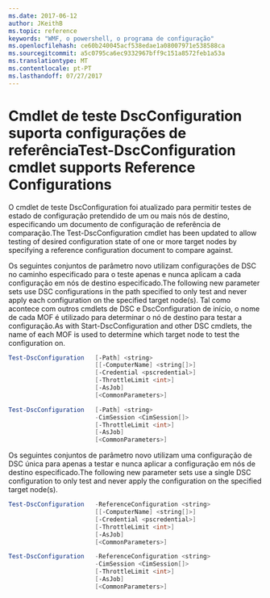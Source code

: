 ```yaml
---
ms.date: 2017-06-12
author: JKeithB
ms.topic: reference
keywords: "WMF, o powershell, o programa de configuração"
ms.openlocfilehash: ce60b240045acf538edae1a08007971e538588ca
ms.sourcegitcommit: a5c0795ca6ec9332967bff9c151a8572feb1a53a
ms.translationtype: MT
ms.contentlocale: pt-PT
ms.lasthandoff: 07/27/2017
---
```

# <a name="test-dscconfiguration-cmdlet-supports-reference-configurations"></a><span data-ttu-id="0048e-102">Cmdlet de teste DscConfiguration suporta configurações de referência</span><span class="sxs-lookup"><span data-stu-id="0048e-102">Test-DscConfiguration cmdlet supports Reference Configurations</span></span>

<span data-ttu-id="0048e-103">O cmdlet de teste DscConfiguration foi atualizado para permitir testes de estado de configuração pretendido de um ou mais nós de destino, especificando um documento de configuração de referência de comparação.</span><span class="sxs-lookup"><span data-stu-id="0048e-103">The Test-DscConfiguration cmdlet has been updated to allow testing of desired configuration state of one or more target nodes by specifying a reference configuration document to compare against.</span></span>

<span data-ttu-id="0048e-104">Os seguintes conjuntos de parâmetro novo utilizam configurações de DSC no caminho especificado para o teste apenas e nunca aplicam a cada configuração em nós de destino especificado.</span><span class="sxs-lookup"><span data-stu-id="0048e-104">The following new parameter sets use DSC configurations in the path specified to only test and never apply each configuration on the specified target node(s).</span></span> <span data-ttu-id="0048e-105">Tal como acontece com outros cmdlets de DSC e DscConfiguration de início, o nome de cada MOF é utilizado para determinar o nó de destino para testar a configuração.</span><span class="sxs-lookup"><span data-stu-id="0048e-105">As with Start-DscConfiguration and other DSC cmdlets, the name of each MOF is used to determine which target node to test the configuration on.</span></span> 

```powershell
Test-DscConfiguration   [-Path] <string> 
                        [[-ComputerName] <string[]>] 
                        [-Credential <pscredential>] 
                        [-ThrottleLimit <int>] 
                        [-AsJob] 
                        [<CommonParameters>]

Test-DscConfiguration   [-Path] <string> 
                        -CimSession <CimSession[]> 
                        [-ThrottleLimit <int>] 
                        [-AsJob] 
                        [<CommonParameters>]
```

<span data-ttu-id="0048e-106">Os seguintes conjuntos de parâmetro novo utilizam uma configuração de DSC única para apenas a testar e nunca aplicar a configuração em nós de destino especificado.</span><span class="sxs-lookup"><span data-stu-id="0048e-106">The following new parameter sets use a single DSC configuration to only test and never apply the configuration on the specified target node(s).</span></span> 

```powershell
Test-DscConfiguration   -ReferenceConfiguration <string> 
                        [[-ComputerName] <string[]>]
                        [-Credential <pscredential>] 
                        [-ThrottleLimit <int>] 
                        [-AsJob] 
                        [<CommonParameters>]

Test-DscConfiguration   -ReferenceConfiguration <string> 
                        -CimSession <CimSession[]> 
                        [-ThrottleLimit <int>] 
                        [-AsJob] 
                        [<CommonParameters>]
```

